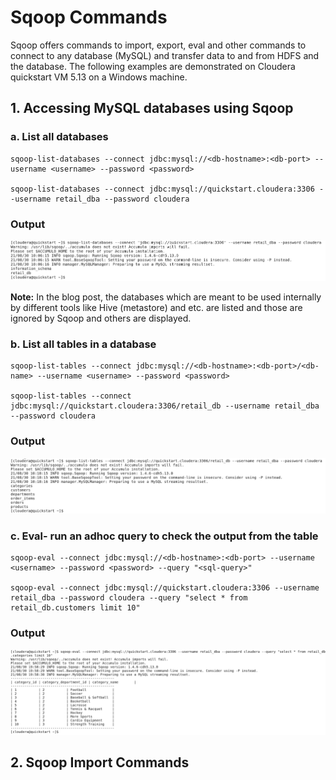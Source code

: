 # **Sqoop Commands**

Sqoop offers commands to import, export, eval and other commands to connect to any database (MySQL) and transfer data to and from HDFS and the database. The following examples are demonstrated on Cloudera quickstart VM 5.13 on a Windows machine.

## **1. Accessing MySQL databases using Sqoop**
### **a. List all databases**

    sqoop-list-databases --connect jdbc:mysql://<db-hostname>:<db-port> --username <username> --password <password>

    sqoop-list-databases --connect jdbc:mysql://quickstart.cloudera:3306 --username retail_dba --password cloudera

### **Output**

![sqoop-list-databases](./sqoopoutput/sqoop_list_all_databases.png)

**Note:** In the blog post, the databases which are meant to be used internally by different tools like Hive (metastore) and etc. are listed and those are ignored by Sqoop and others are displayed.

### **b. List all tables in a database**

    sqoop-list-tables --connect jdbc:mysql://<db-hostname>:<db-port>/<db-name> --username <username> --password <password>

    sqoop-list-tables --connect jdbc:mysql://quickstart.cloudera:3306/retail_db --username retail_dba --password cloudera

### **Output**

![sqoop-list-tables](./sqoopoutput/sqoop_list_all_tables.png)

### **c. Eval- run an adhoc query to check the output from the table**

    sqoop-eval --connect jdbc:mysql://<db-hostname>:<db-port> --username <username> --password <password> --query "<sql-query>"

    sqoop-eval --connect jdbc:mysql://quickstart.cloudera:3306 --username retail_dba --password cloudera --query "select * from retail_db.customers limit 10"

### **Output**

![sqoop-eval](./sqoopoutput/sqoop_eval.png)

## **2. Sqoop Import Commands**

